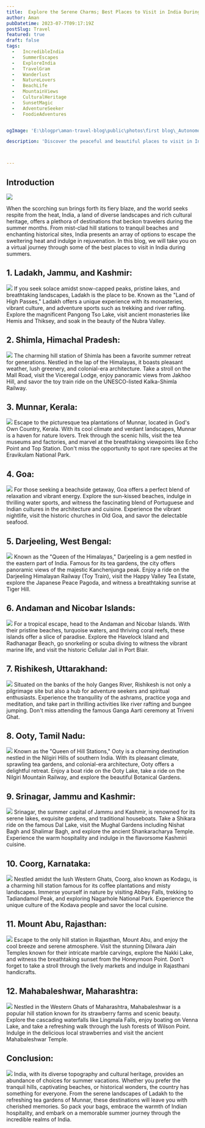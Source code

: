 ```yaml
---
title:  Explore the Serene Charms; Best Places to Visit in India During Summers
author: Aman
pubDatetime: 2023-07-7T09:17:19Z
postSlug: Travel
featured: true
draft: false
tags:
  -   IncredibleIndia
  -   SummerEscapes
  -   ExploreIndia
  -   TravelGram
  -   Wanderlust
  -   NatureLovers
  -   BeachLife
  -   MountainViews
  -   CulturalHeritage
  -   SunsetMagic
  -   AdventureSeeker
  -   FoodieAdventures


ogImage: 'E:\blogpr\aman-travel-blog\public\photos\first blog\_Autonomous Wea 0.png'

description: 'Discover the peaceful and beautiful places to visit in India during the summer season. Escape the heat and explore serene destinations that offer a tranquil retreat. Experience the breathtaking beauty of these handpicked locations and create lasting memories. '



---
```

## Introduction

![](https://imageio.forbes.com/blogs-images/johnnyjet/files/2017/10/traveling-alone.jpg?format=jpg&width=1200)

 When the scorching sun brings forth its fiery blaze, and the world seeks respite from the heat, India, a land of diverse landscapes and rich cultural heritage, offers a plethora of destinations that beckon travelers during the summer months. From mist-clad hill stations to tranquil beaches and enchanting historical sites, India presents an array of options to escape the sweltering heat and indulge in rejuvenation. In this blog, we will take you on a virtual journey through some of the best places to visit in India during summers.



## 1. Ladakh, Jammu, and Kashmir:
![](https://s01.sgp1.digitaloceanspaces.com/large/872942-85128-uhdkltzdjy-1521719156.jpg)
If you seek solace amidst snow-capped peaks, pristine lakes, and breathtaking landscapes, Ladakh is the place to be. Known as the "Land of High Passes," Ladakh offers a unique experience with its monasteries, vibrant culture, and adventure sports such as trekking and river rafting. Explore the magnificent Pangong Tso Lake, visit ancient monasteries like Hemis and Thiksey, and soak in the beauty of the Nubra Valley.

## 2. Shimla, Himachal Pradesh:
![](https://www.tripiwiki.com/images/places/uploads/Shimla17289.jpg)
The charming hill station of Shimla has been a favorite summer retreat for generations. Nestled in the lap of the Himalayas, it boasts pleasant weather, lush greenery, and colonial-era architecture. Take a stroll on the Mall Road, visit the Viceregal Lodge, enjoy panoramic views from Jakhoo Hill, and savor the toy train ride on the UNESCO-listed Kalka-Shimla Railway.

## 3. Munnar, Kerala:
![](https://www.keralatourism.org/images/microsites/munnar/idukki-kerala.jpg)
Escape to the picturesque tea plantations of Munnar, located in God's Own Country, Kerala. With its cool climate and verdant landscapes, Munnar is a haven for nature lovers. Trek through the scenic hills, visit the tea museums and factories, and marvel at the breathtaking viewpoints like Echo Point and Top Station. Don't miss the opportunity to spot rare species at the Eravikulam National Park.

## 4. Goa:
![](https://www.kayak.co.in/rimg/himg/61/89/b7/leonardo-2620257-101156480-681214.jpg?width=1366&height=768&crop=true)
For those seeking a beachside getaway, Goa offers a perfect blend of relaxation and vibrant energy. Explore the sun-kissed beaches, indulge in thrilling water sports, and witness the fascinating blend of Portuguese and Indian cultures in the architecture and cuisine. Experience the vibrant nightlife, visit the historic churches in Old Goa, and savor the delectable seafood.

## 5. Darjeeling, West Bengal:
![](https://www.shutterstock.com/image-photo/darjeeling-west-bengal-india-may-600w-1396753343.jpg)
Known as the "Queen of the Himalayas," Darjeeling is a gem nestled in the eastern part of India. Famous for its tea gardens, the city offers panoramic views of the majestic Kanchenjunga peak. Enjoy a ride on the Darjeeling Himalayan Railway (Toy Train), visit the Happy Valley Tea Estate, explore the Japanese Peace Pagoda, and witness a breathtaking sunrise at Tiger Hill.

## 6. Andaman and Nicobar Islands:
![](https://static.theprint.in/wp-content/uploads/2020/08/Untitled-design-2020-08-09T193331.340.jpg)
For a tropical escape, head to the Andaman and Nicobar Islands. With their pristine beaches, turquoise waters, and thriving coral reefs, these islands offer a slice of paradise. Explore the Havelock Island and Radhanagar Beach, go snorkeling or scuba diving to witness the vibrant marine life, and visit the historic Cellular Jail in Port Blair.

## 7. Rishikesh, Uttarakhand:
![](https://www.holidify.com/images/bgImages/RISHIKESH.jpg)
Situated on the banks of the holy Ganges River, Rishikesh is not only a pilgrimage site but also a hub for adventure seekers and spiritual enthusiasts. Experience the tranquility of the ashrams, practice yoga and meditation, and take part in thrilling activities like river rafting and bungee jumping. Don't miss attending the famous Ganga Aarti ceremony at Triveni Ghat.

## 8. Ooty, Tamil Nadu:
![](https://www.ghoomakard.com/wp-content/uploads/2021/06/ooty-1-min-1.jpg)
Known as the "Queen of Hill Stations," Ooty is a charming destination nestled in the Nilgiri Hills of southern India. With its pleasant climate, sprawling tea gardens, and colonial-era architecture, Ooty offers a delightful retreat. Enjoy a boat ride on the Ooty Lake, take a ride on the Nilgiri Mountain Railway, and explore the beautiful Botanical Gardens.

## 9. Srinagar, Jammu and Kashmir:
![](https://c.ndtvimg.com/2019-02/obvb8mpk_dal-lake-srinagar-jammu-and-kashmir-pti_625x300_09_February_19.jpg)
Srinagar, the summer capital of Jammu and Kashmir, is renowned for its serene lakes, exquisite gardens, and traditional houseboats. Take a Shikara ride on the famous Dal Lake, visit the Mughal Gardens including Nishat Bagh and Shalimar Bagh, and explore the ancient Shankaracharya Temple. Experience the warm hospitality and indulge in the flavorsome Kashmiri cuisine.

## 10. Coorg, Karnataka:
![](https://www.tourmyindia.com/blog//wp-content/uploads/2015/11/best-things-to-do-in-coorg.jpg)
Nestled amidst the lush Western Ghats, Coorg, also known as Kodagu, is a charming hill station famous for its coffee plantations and misty landscapes. Immerse yourself in nature by visiting Abbey Falls, trekking to Tadiandamol Peak, and exploring Nagarhole National Park. Experience the unique culture of the Kodava people and savor the local cuisine.

## 11. Mount Abu, Rajasthan:
![](https://www.hummingbirdresorts.com/assets/images/blog/blog6-1.jpg)
Escape to the only hill station in Rajasthan, Mount Abu, and enjoy the cool breeze and serene atmosphere. Visit the stunning Dilwara Jain Temples known for their intricate marble carvings, explore the Nakki Lake, and witness the breathtaking sunset from the Honeymoon Point. Don't forget to take a stroll through the lively markets and indulge in Rajasthani handicrafts.

## 12. Mahabaleshwar, Maharashtra:
![](https://www.holidify.com/images/bgImages/MAHABALESHWAR.jpg)
Nestled in the Western Ghats of Maharashtra, Mahabaleshwar is a popular hill station known for its strawberry farms and scenic beauty. Explore the cascading waterfalls like Lingmala Falls, enjoy boating on Venna Lake, and take a refreshing walk through the lush forests of Wilson Point. Indulge in the delicious local strawberries and visit the ancient Mahabaleshwar Temple.


## Conclusion:
![](https://data.org/wp-content/uploads/2023/05/India-Accelarator-Press-Release-1-1280x720.png)
India, with its diverse topography and cultural heritage, provides an abundance of choices for summer vacations. Whether you prefer the tranquil hills, captivating beaches, or historical wonders, the country has something for everyone. From the serene landscapes of Ladakh to the refreshing tea gardens of Munnar, these destinations will leave you with cherished memories. So pack your bags, embrace the warmth of Indian hospitality, and embark on a memorable summer journey through the incredible realms of India.